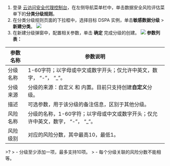 1. 登录 [云访问安全代理控制台](https://console.cloud.tencent.com/casb)，在左侧导航菜单栏中，单击数据安全风险评估菜单下的**分类分级规则**。
2. 在分类分级规则页面的下拉框中，选择目标 DSPA 实例，单击**敏感数据分级** > **新建分类**。
![](https://qcloudimg.tencent-cloud.cn/raw/203b39efd3a7056d2174def3fed85629.png)
3. 在新建分级弹窗中，配置相关参数，单击 **确定** 完成分级的创建。
![](https://qcloudimg.tencent-cloud.cn/raw/7e1020e5fb0b6b21fe8f93553901744e.png)
**参数列表：**
<table>
<thead>
<tr>
<th>参数名称</th>
<th>参数说明</th>
</tr>
</thead>
<tbody><tr>
<td>分级名称</td>
<td>1-60字符；以字母或中文或数字开头；仅允许中英文，数字， “-”， “_”。</td>
</tr>
<tr>
<td>分级来源</td>
<td>分级的来源：自定义 和 内置。目前只支持创建<strong>自定义</strong>分级。</td>
</tr>
<tr>
<td>描述</td>
<td>可选参数，用于该分级的备注信息，区别于其他分级。</td>
</tr>
<tr>
<td>风险名称</td>
<td>分级的名称，1-60字符；以字母或中文或数字开头；仅允许中英文，数字， “-”， “_”。</td>
</tr>
<tr>
<td>风险级别</td>
<td>对应的风险分数，其中最高10，最低1。</td>
</tr>
</tbody></table>
>? 
> - 分级至少添加一项，最多支持10项。
> - 每个分级关联的风险分数不能相等。
